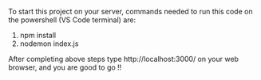 To start this project on your server, commands needed to run this code on the powershell (VS Code terminal) are:
   1) npm install
   2) nodemon index.js

After completing above steps type http://localhost:3000/ on your web browser, and you are good to go !!
